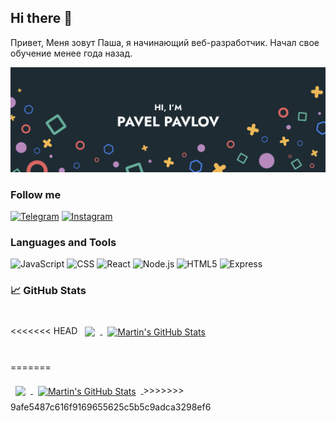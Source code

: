 ## Hi there 👋
Привет, Меня зовут Паша, я начинающий веб-разработчик. Начал свое обучение менее года назад.


![Pavel's GitHub Banner](./img/Logo.png)

 ### Follow me
 
[![Telegram](https://img.shields.io/badge/Telegram-04356C?style=for-the-badge&logo=telegram&logoColor=27A0D9)](https://t.me/pokergang1)
[![Instagram](https://img.shields.io/badge/Instagram-04356C?style=for-the-badge&logo=instagram&logoColor=B4068E)](https://www.instagram.com/double___p)
 
</div>


### Languages and Tools



![JavaScript](https://img.shields.io/badge/JavaScript-090909?style=for-the-badge&logo=JavaScript&lago-color=E9D54D)
![CSS](https://img.shields.io/badge/CSS-090909?style=for-the-badge&logo=CSS3)
![React](https://img.shields.io/badge/React.js-090909?style=for-the-badge&logo=React)
![Node.js](https://img.shields.io/badge/Node.js-090909?style=for-the-badge&logo=Node.js)
![HTML5](https://img.shields.io/badge/HTML5-090909?style=for-the-badge&logo=HTML5)
![Express](https://img.shields.io/badge/Express-090909?style=for-the-badge&logo=Express)


### &#x1f4c8; GitHub Stats

<br>
<<<<<<< HEAD

<a href="https://github.com/pavelatr111">
  <img align="center" style="margin:0.5rem" src="https://github-readme-stats.vercel.app/api/top-langs/?username=pavelatr111&title_color=ffffff&text_color=c9cacc&icon_color=4AB197&bg_color=1A2B34" />
</a>

<a href="https://github.com/pavelatr111">
  <img align="center" style="margin:0.5rem" src="https://github-readme-stats.vercel.app/api?username=pavelatr111&show_icons=true&line_height=27&count_private=true&title_color=ffffff&text_color=c9cacc&icon_color=4AB097&bg_color=1A2B34" alt="Martin's GitHub Stats" />
</a>

<br>
<br>

=======

<a href="https://github.com/pavelatr111">
  <img align="center" style="margin:0.5rem" src="https://github-readme-stats.vercel.app/api/top-langs/?username=pavelatr111&title_color=ffffff&text_color=c9cacc&icon_color=4AB197&bg_color=1A2B34" />
</a>

<a href="https://github.com/pavelatr111">
  <img align="center" style="margin:0.5rem" src="https://github-readme-stats.vercel.app/api?username=pavelatr111&show_icons=true&line_height=27&count_private=true&title_color=ffffff&text_color=c9cacc&icon_color=4AB097&bg_color=1A2B34" alt="Martin's GitHub Stats" />
</a>
>>>>>>> 9afe5487c616f9169655625c5b5c9adca3298ef6

<br>
<br>
